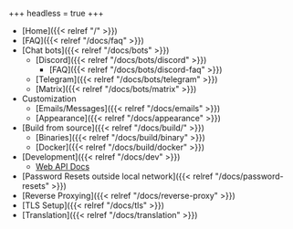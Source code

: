 +++
headless = true
+++

- [Home]({{< relref "/" >}})
- [FAQ]({{< relref "/docs/faq" >}})
- [Chat bots]({{< relref "/docs/bots" >}})
  - [Discord]({{< relref "/docs/bots/discord" >}})
    - [FAQ]({{< relref "/docs/bots/discord-faq" >}})
  - [Telegram]({{< relref "/docs/bots/telegram" >}})
  - [Matrix]({{< relref "/docs/bots/matrix" >}})
- Customization
  - [Emails/Messages]({{< relref "/docs/emails" >}})
  - [Appearance]({{< relref "/docs/appearance" >}})
- [Build from source]({{< relref "/docs/build/" >}})
  - [Binaries]({{< relref "/docs/build/binary" >}})
  - [Docker]({{< relref "/docs/build/docker" >}})
- [Development]({{< relref "/docs/dev" >}})
  - [Web API Docs](https:/api.jfa-go.com)
- [Password Resets outside local network]({{< relref "/docs/password-resets" >}})
- [Reverse Proxying]({{< relref "/docs/reverse-proxy" >}})
- [TLS Setup]({{< relref "/docs/tls" >}})
- [Translation]({{< relref "/docs/translation" >}})

